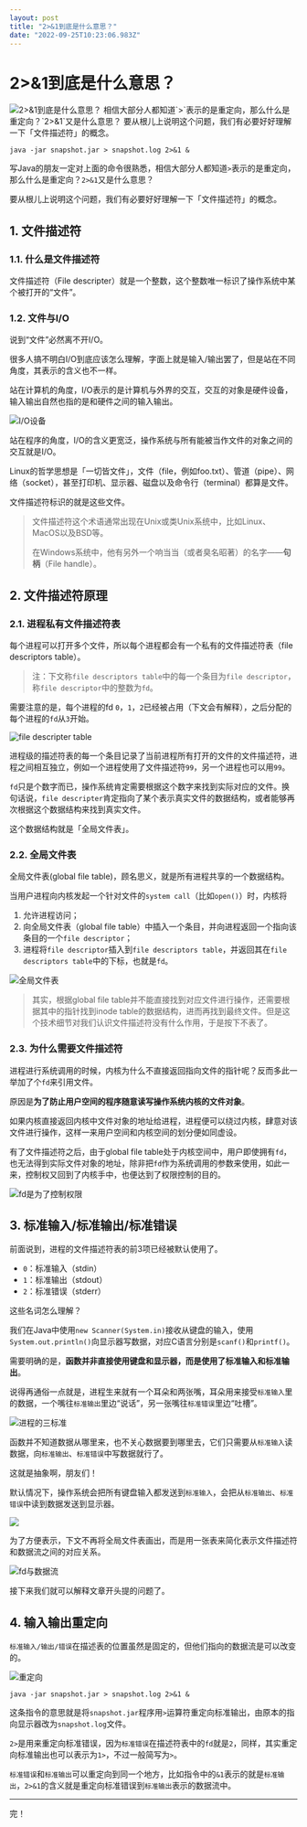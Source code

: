 ```yaml
---
layout: post
title: "2>&1到底是什么意思？"
date: "2022-09-25T10:23:06.983Z"
---
```

2>&1到底是什么意思？
============

![2&gt;&amp;1到底是什么意思？](https://img2022.cnblogs.com/blog/2604220/202209/2604220-20220925102557928-1271646109.png) 相信大部分人都知道\`>\`表示的是重定向，那么什么是重定向？\`2>&1\`又是什么意思？ 要从根儿上说明这个问题，我们有必要好好理解一下「文件描述符」的概念。

    java -jar snapshot.jar > snapshot.log 2>&1 &
    

写Java的朋友一定对上面的命令很熟悉，相信大部分人都知道`>`表示的是重定向，那么什么是重定向？`2>&1`又是什么意思？

要从根儿上说明这个问题，我们有必要好好理解一下「文件描述符」的概念。

1\. 文件描述符
---------

### 1.1. 什么是文件描述符

文件描述符（File descripter）就是一个整数，这个整数唯一标识了操作系统中某个被打开的“文件”。

### 1.2. 文件与I/O

说到“文件”必然离不开I/O。

很多人搞不明白I/O到底应该怎么理解，字面上就是输入/输出罢了，但是站在不同角度，其表示的含义也不一样。

站在计算机的角度，I/O表示的是计算机与外界的交互，交互的对象是硬件设备，输入输出自然也指的是和硬件之间的输入输出。

![I/O设备](https://tva1.sinaimg.cn/large/e6c9d24ely1h6hmvn0e3mj213i0qw0uj.jpg)

站在程序的角度，I/O的含义更宽泛，操作系统与所有能被当作文件的对象之间的交互就是I/O。

Linux的哲学思想是「一切皆文件」，文件（file，例如foo.txt）、管道（pipe）、网络（socket），甚至打印机、显示器、磁盘以及命令行（terminal）都算是文件。

文件描述符标识的就是这些文件。

> 文件描述符这个术语通常出现在Unix或类Unix系统中，比如Linux、MacOS以及BSD等。
> 
> 在Windows系统中，他有另外一个响当当（或者臭名昭著）的名字——**句柄**（File handle）。

2\. 文件描述符原理
-----------

### 2.1. 进程私有文件描述符表

每个进程可以打开多个文件，所以每个进程都会有一个私有的文件描述符表（file descriptors table）。

> 注：下文称`file descriptors table`中的每一个条目为`file descriptor`，称`file descriptor`中的整数为`fd`。

需要注意的是，每个进程的fd `0`，`1`，`2`已经被占用（下文会有解释），之后分配的每个进程的`fd`从`3`开始。

![file descripter table](https://tva1.sinaimg.cn/large/e6c9d24ely1h6hpi8tazbj20vs0h8jrs.jpg)

进程级的描述符表的每一个条目记录了当前进程所有打开的文件的文件描述符，进程之间相互独立，例如一个进程使用了文件描述符`99`，另一个进程也可以用`99`。

`fd`只是个数字而已，操作系统肯定需要根据这个数字来找到实际对应的文件。换句话说，`file descripter`肯定指向了某个表示真实文件的数据结构，或者能够再次根据这个数据结构来找到真实文件。

这个数据结构就是「全局文件表」。

### 2.2. 全局文件表

全局文件表(global file table)，顾名思义，就是所有进程共享的一个数据结构。

当用户进程向内核发起一个针对文件的`system call`（比如`open()`）时，内核将

1.  允许进程访问；
2.  向全局文件表（global file table）中插入一个条目，并向进程返回一个指向该条目的一个`file descriptor`；
3.  进程将`file descriptor`插入到`file descriptors table`，并返回其在`file descriptors table`中的下标，也就是`fd`。

![全局文件表](http://qiniu.chanmufeng.com/2022-09-24-151913.png)

> 其实，根据global file table并不能直接找到对应文件进行操作，还需要根据其中的指针找到inode table的数据结构，进而再找到最终文件。但是这个技术细节对我们认识文件描述符没有什么作用，于是按下不表了。

### 2.3. 为什么需要文件描述符

进程进行系统调用的时候，内核为什么不直接返回指向文件的指针呢？反而多此一举加了个`fd`来引用文件。

原因是**为了防止用户空间的程序随意读写操作系统内核的文件对象**。

如果内核直接返回内核中文件对象的地址给进程，进程便可以绕过内核，肆意对该文件进行操作，这样一来用户空间和内核空间的划分便如同虚设。

有了文件描述符之后，由于global file table处于内核空间中，用户即使拥有`fd`，也无法得到实际文件对象的地址，除非把`fd`作为系统调用的参数来使用，如此一来，控制权又回到了内核手中，也便达到了权限控制的目的。

![fd是为了控制权限](http://qiniu.chanmufeng.com/2022-09-24-153141.png)

3\. 标准输入/标准输出/标准错误
------------------

前面说到，进程的文件描述符表的前3项已经被默认使用了。

*   `0`：标准输入（stdin）
*   `1`：标准输出（stdout）
*   `2`：标准错误（stderr）

这些名词怎么理解？

我们在Java中使用`new Scanner(System.in)`接收从键盘的输入，使用`System.out.println()`向显示器写数据，对应C语言分别是`scanf()`和`printf()`。

需要明确的是，**函数并非直接使用键盘和显示器，而是使用了标准输入和标准输出**。

说得再通俗一点就是，进程生来就有一个耳朵和两张嘴，耳朵用来接受`标准输入`里的数据，一个嘴往`标准输出`里边“说话”，另一张嘴往`标准错误`里边“吐槽”。

![进程的三标准](http://qiniu.chanmufeng.com/2022-09-25-003802.png)

函数并不知道数据从哪里来，也不关心数据要到哪里去，它们只需要从`标准输入`读数据，向`标准输出`、`标准错误`中写数据就行了。

这就是抽象啊，朋友们！

默认情况下，操作系统会把所有键盘输入都发送到`标准输入`，会把从`标准输出`、`标准错误`中读到数据发送到显示器。

![](http://qiniu.chanmufeng.com/2022-09-25-004854.png)

为了方便表示，下文不再将全局文件表画出，而是用一张表来简化表示文件描述符和数据流之间的对应关系。

![fd与数据流](http://qiniu.chanmufeng.com/2022-09-25-005852.png)

接下来我们就可以解释文章开头提的问题了。

4\. 输入输出重定向
-----------

`标准输入/输出/错误`在描述表的位置虽然是固定的，但他们指向的数据流是可以改变的。

![重定向](http://qiniu.chanmufeng.com/2022-09-25-013100.png)

    java -jar snapshot.jar > snapshot.log 2>&1 &
    

这条指令的意思就是将`snapshot.jar`程序用`>`运算符重定向标准输出，由原本的指向显示器改为`snapshot.log`文件。

`2>`是用来重定向标准错误，因为`标准错误`在描述符表中的`fd`就是`2`，同样，其实重定向标准输出也可以表示为`1>`，不过一般简写为`>`。

`标准错误`和`标准输出`可以重定向到同一个地方，比如指令中的`&1`表示的就是`标准输出`，`2>&1`的含义就是重定向标准错误到`标准输出`表示的数据流中。

* * *

完！